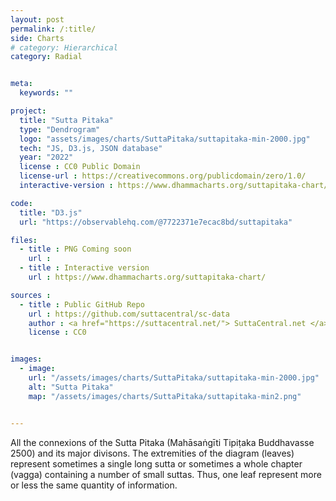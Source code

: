 ```yaml
---
layout: post
permalink: /:title/
side: Charts
# category: Hierarchical
category: Radial


meta:
  keywords: ""

project:
  title: "Sutta Pitaka"
  type: "Dendrogram"
  logo: "assets/images/charts/SuttaPitaka/suttapitaka-min-2000.jpg"
  tech: "JS, D3.js, JSON database"
  year: "2022"
  license : CC0 Public Domain
  license-url : https://creativecommons.org/publicdomain/zero/1.0/
  interactive-version : https://www.dhammacharts.org/suttapitaka-chart/

code:
  title: "D3.js"
  url: "https://observablehq.com/@7722371e7ecac8bd/suttapitaka"

files:
  - title : PNG Coming soon
    url :
  - title : Interactive version
    url : https://www.dhammacharts.org/suttapitaka-chart/

sources :
  - title : Public GitHub Repo
    url : https://github.com/suttacentral/sc-data
    author : <a href="https://suttacentral.net/"> SuttaCentral.net </a>
    license : CC0


images:
  - image:
    url: "/assets/images/charts/SuttaPitaka/suttapitaka-min-2000.jpg"
    alt: "Sutta Pitaka"
    map: "/assets/images/charts/SuttaPitaka/suttapitaka-min2.png"


---
```

All the connexions of the Sutta Pitaka (Mahāsaṅgīti Tipiṭaka Buddhavasse 2500) and its major divisons. The extremities of the diagram (leaves) represent sometimes a single long sutta or sometimes a whole chapter (vagga) containing a number of small suttas. Thus, one leaf represent more or less the same quantity of information.
